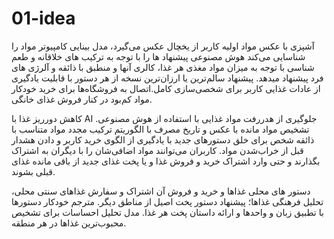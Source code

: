# 01-idea
آشپزی با عکس مواد اولیه
کاربر از یخچال عکس می‌گیرد، مدل بینایی کامپیوتر مواد را شناسایی می‌کند هوش مصنوعی پیشنهاد ها را با توجه به ترکیب های خلاقانه و طعم شناسی با توجه به میزان مواد مغذی هر غذا، کالری آنها و منطبق با ذائقه و آلرژی های فرد پیشنهاد میدهد‌. پیشنهاد سالم‌ترین یا ارزان‌ترین نسخه از هر دستور با قابلیت یادگیری از عادات غذایی کاربر برای شخصی‌سازی کامل.اتصال به فروشگاه‌ها برای خرید خودکار مواد کم‌بود در کنار فروش غذای خانگی.

کاهش دورریز غذا با AI
جلوگیری از هدررفت مواد غذایی با استفاده از هوش مصنوعی. تشخیص مواد مانده با عکس و تاریخ مصرف با الگوریتم ترکیب مجدد مواد متناسب با ذائقه شخص برای خلق دستورهای جدید با یادگیری از الگوی خرید کاربر و دادن هشدار قبل از خراب‌شدن مواد.
کاربران می‌توانند مواد اضافی‌شان را با دیگران به اشتراک بگذارند و حتی وارد اشتراک خرید و فروش غذا و یا پخت غذای جدید از باقی مانده غذای قبلی بشوند‌.

دستور های محلی غذاها و خرید و فروش آن
اشتراک و سفارش غذاهای سنتی محلی، تحلیل فرهنگی غذاها؛ پیشنهاد دستور پخت اصیل از مناطق دیگر.
مترجم خودکار دستورها با تطبیق زبان و واحدها و ارائه داستان پخت هر غذا.
مدل تحلیل احساسات برای تشخیص محبوب‌ترین غذاها در هر منطقه.
